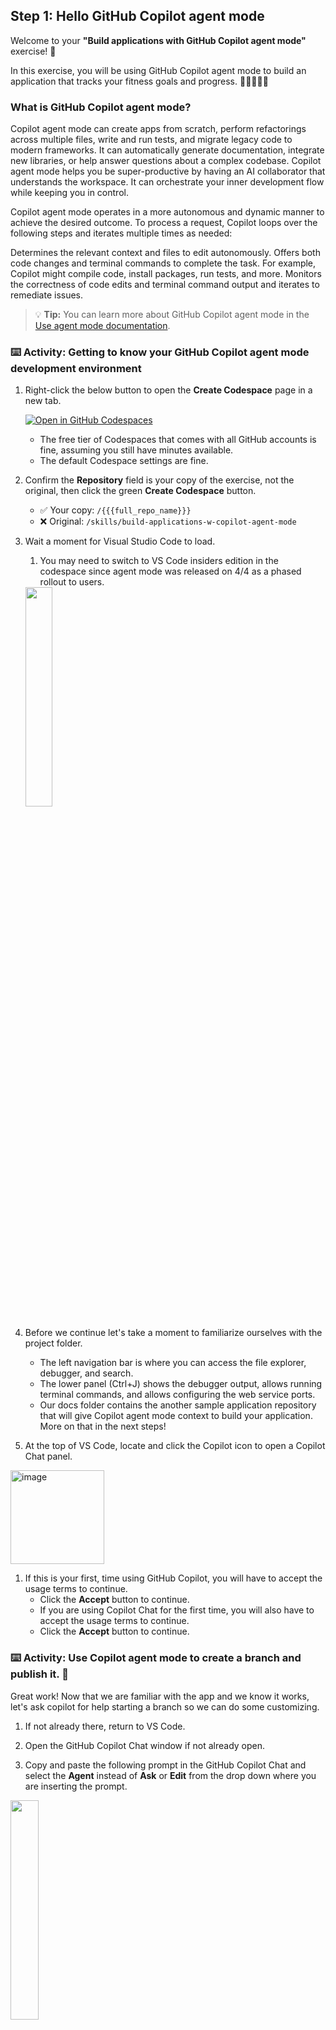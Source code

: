 ## Step 1: Hello GitHub Copilot agent mode

Welcome to your **"Build applications with GitHub Copilot agent mode"** exercise! :robot:

In this exercise, you will be using GitHub Copilot agent mode to build an application that tracks your fitness goals and progress. 🏋️‍♂️🏃‍♀️💪

### What is GitHub Copilot agent mode?

Copilot agent mode can create apps from scratch, perform refactorings across multiple files, write and run tests, and migrate legacy code to modern frameworks. It can automatically generate documentation, integrate new libraries, or help answer questions about a complex codebase. Copilot agent mode helps you be super-productive by having an AI collaborator that understands the workspace. It can orchestrate your inner development flow while keeping you in control.

Copilot agent mode operates in a more autonomous and dynamic manner to achieve the desired outcome. To process a request, Copilot loops over the following steps and iterates multiple times as needed:

Determines the relevant context and files to edit autonomously.
Offers both code changes and terminal commands to complete the task. For example, Copilot might compile code, install packages, run tests, and more.
Monitors the correctness of code edits and terminal command output and iterates to remediate issues.

> 💡 **Tip:** You can learn more about GitHub Copilot agent mode in the [Use agent mode documentation](https://code.visualstudio.com/docs/copilot/copilot-edits#_use-agent-mode-preview).

### :keyboard: Activity: Getting to know your GitHub Copilot agent mode development environment

1. Right-click the below button to open the **Create Codespace** page in a new tab.

   [![Open in GitHub Codespaces](https://github.com/codespaces/badge.svg)](https://codespaces.new/{{full_repo_name}}?quickstart=1)

   - The free tier of Codespaces that comes with all GitHub accounts is fine, assuming you still have minutes available.
   - The default Codespace settings are fine.

1. Confirm the **Repository** field is your copy of the exercise, not the original, then click the green **Create Codespace** button.

   - ✅ Your copy: `/{{{full_repo_name}}}`
   - ❌ Original: `/skills/build-applications-w-copilot-agent-mode`

1. Wait a moment for Visual Studio Code to load.
    1. You may need to switch to VS Code insiders edition in the codespace since agent mode was released on 4/4 as a phased rollout to users.
   <img src="https://github.com/user-attachments/assets/5a72c5b2-2d0f-4f84-bc3d-b276b90d44d7" width=30% height=30%>
   
1. Before we continue let's take a moment to familiarize ourselves with the project folder.

   - The left navigation bar is where you can access the file explorer, debugger, and search.
   - The lower panel (Ctrl+J) shows the debugger output, allows running terminal commands, and allows configuring the web service ports.
   - Our docs folder contains the another sample application repository that will give Copilot agent mode context to build your application. More on that in the next steps!

1. At the top of VS Code, locate and click the Copilot icon to open a Copilot Chat panel.

<img width="150" alt="image" src="https://github.com/user-attachments/assets/5e64db46-95cb-415d-badc-b6b8677f10c1" />

1. If this is your first, time using GitHub Copilot, you will have to accept the usage terms to continue.
    - Click the **Accept** button to continue.
    - If you are using Copilot Chat for the first time, you will also have to accept the usage terms to continue.
    - Click the **Accept** button to continue.

### :keyboard: Activity: Use Copilot agent mode to create a branch and publish it. 🙋

Great work! Now that we are familiar with the app and we know it works, let's ask copilot for help starting a branch so we can do some customizing.

1. If not already there, return to VS Code.

1. Open the GitHub Copilot Chat window if not already open. 
2. Copy and paste the following prompt in the GitHub Copilot Chat and select the **Agent** instead of **Ask** or **Edit** from the drop down where you are inserting the prompt.

<img src="https://github.com/user-attachments/assets/e172f5c0-bc2a-45a9-a301-9af8bfbd6a2e" width=30% height=30%>


> 🪧 **Note:** 
- Do not change the model from GPT-4o this will be an optional activity at the end of the course.
- Keep in mind that the Copilot agent mode is conversational so it may ask you questions and you can ask it questions too.
- Wait a moment for the Copilot to respond and press the continue button to execute commands presented by Copilot agent mode.

1. Let's ask Copilot agent mode to help us remember the command and create the branch `build-octofit-app` and publishing it

   > ![Static Badge](https://img.shields.io/badge/-Prompt-text?style=flat-square&logo=github%20copilot&labelColor=512a97&color=ecd8ff)
   >
   > ```prompt
   > Hey copilot, how can I create and publish a new Git branch called build-octofit-app?
   > ```


   Copilot agent mode will respond and ask if you if you want to enable it to run the command. Respond with **Yes**</br>

   <img src=https://github.com/user-attachments/assets/8dafaa5f-80db-41ea-a189-b5d603c11d63 width=40% height=40%>


1. Now that we are happy with the command, press the `Continue` button to let Copilot agent mode run it for us. No need to copy and paste!

1. After a moment, look in the VS Code lower status bar, on the left, to see the active branch. It should now say `build-octofit-app`. If so, you are all done with this step!

1. Now that your branch is pushed to GitHub, Mona should already be busy checking your work. Give her a moment and keep watch in the comments. You will see her respond with progress info and the next lesson.

<details>
<summary>Having trouble? 🤷</summary><br/>

If you don't get feedback, here are some things to check:

- Make sure your created the branch with the exact name `build-octofit-app`. No prefixes or suffixes.
- Make sure the branch was indeed published to your repository.

</details>
